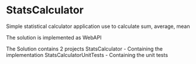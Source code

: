 # StatsCalculator
Simple statistical calculator application use to calculate sum, average, mean 

The solution is implemented as WebAPI

The Solution contains 2 projects
StatsCalculator - Containing the implementation
StatsCalculatorUnitTests - Containing the unit tests

